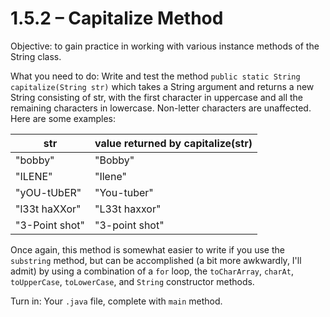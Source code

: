 # 1.5.2 – Capitalize Method

Objective: to gain practice in working with various instance methods of the String class.

What you need to do: Write and test the method
```public static String capitalize(String str)```
which takes a String argument and returns a new String consisting of str, with the first character in uppercase and all the remaining characters in lowercase. Non-letter characters are unaffected. Here are some examples:

|str|value returned by capitalize(str)|
|-|-|
|"bobby"|"Bobby"|
|"ILENE"|"Ilene"|
|"yOU-tUbER"|"You-tuber"|
|"l33t haXXor"|"L33t haxxor"|
|"3-Point shot"|"3-point shot"|

Once again, this method is somewhat easier to write if you use the ```substring``` method, but can be accomplished (a bit more awkwardly, I'll admit) by using a combination of a ```for``` loop, the ```toCharArray```, ```charAt```, ```toUpperCase```, ```toLowerCase```, and ```String``` constructor methods.

Turn in: Your ```.java``` file, complete with ```main``` method.
